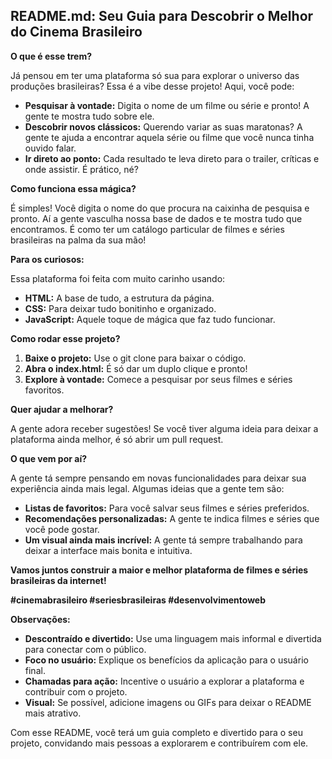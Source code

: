 ## README.md: Seu Guia para Descobrir o Melhor do Cinema Brasileiro

**O que é esse trem?**

Já pensou em ter uma plataforma só sua para explorar o universo das produções brasileiras? Essa é a vibe desse projeto! Aqui, você pode:

* **Pesquisar à vontade:** Digita o nome de um filme ou série e pronto! A gente te mostra tudo sobre ele.
* **Descobrir novos clássicos:** Querendo variar as suas maratonas? A gente te ajuda a encontrar aquela série ou filme que você nunca tinha ouvido falar.
* **Ir direto ao ponto:** Cada resultado te leva direto para o trailer, críticas e onde assistir. É prático, né?

**Como funciona essa mágica?**

É simples! Você digita o nome do que procura na caixinha de pesquisa e pronto. Aí a gente vasculha nossa base de dados e te mostra tudo que encontramos. É como ter um catálogo particular de filmes e séries brasileiras na palma da sua mão!

**Para os curiosos:**

Essa plataforma foi feita com muito carinho usando:

* **HTML:** A base de tudo, a estrutura da página.
* **CSS:** Para deixar tudo bonitinho e organizado.
* **JavaScript:** Aquele toque de mágica que faz tudo funcionar.

**Como rodar esse projeto?**

1. **Baixe o projeto:** Use o git clone para baixar o código.
2. **Abra o index.html:** É só dar um duplo clique e pronto!
3. **Explore à vontade:** Comece a pesquisar por seus filmes e séries favoritos.

**Quer ajudar a melhorar?**

A gente adora receber sugestões! Se você tiver alguma ideia para deixar a plataforma ainda melhor, é só abrir um pull request.

**O que vem por aí?**

A gente tá sempre pensando em novas funcionalidades para deixar sua experiência ainda mais legal. Algumas ideias que a gente tem são:

* **Listas de favoritos:** Para você salvar seus filmes e séries preferidos.
* **Recomendações personalizadas:** A gente te indica filmes e séries que você pode gostar.
* **Um visual ainda mais incrível:** A gente tá sempre trabalhando para deixar a interface mais bonita e intuitiva.

**Vamos juntos construir a maior e melhor plataforma de filmes e séries brasileiras da internet!**

**#cinemabrasileiro #seriesbrasileiras #desenvolvimentoweb**

**Observações:**

* **Descontraído e divertido:** Use uma linguagem mais informal e divertida para conectar com o público.
* **Foco no usuário:** Explique os benefícios da aplicação para o usuário final.
* **Chamadas para ação:** Incentive o usuário a explorar a plataforma e contribuir com o projeto.
* **Visual:** Se possível, adicione imagens ou GIFs para deixar o README mais atrativo.

Com esse README, você terá um guia completo e divertido para o seu projeto, convidando mais pessoas a explorarem e contribuírem com ele.
